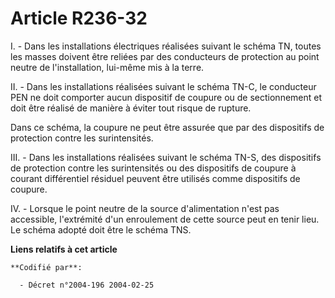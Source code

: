 # Article R236-32

I. - Dans les installations électriques réalisées suivant le schéma TN, toutes les masses doivent être reliées par des
conducteurs de protection au point neutre de l'installation, lui-même mis à la terre.

II. - Dans les installations réalisées suivant le schéma TN-C, le conducteur PEN ne doit comporter aucun dispositif de
coupure ou de sectionnement et doit être réalisé de manière à éviter tout risque de rupture.

Dans ce schéma, la coupure ne peut être assurée que par des dispositifs de protection contre les surintensités.

III. - Dans les installations réalisées suivant le schéma TN-S, des dispositifs de protection contre les surintensités ou des
dispositifs de coupure à courant différentiel résiduel peuvent être utilisés comme dispositifs de coupure.

IV. - Lorsque le point neutre de la source d'alimentation n'est pas accessible, l'extrémité d'un enroulement de cette source
peut en tenir lieu. Le schéma adopté doit être le schéma TNS.

**Liens relatifs à cet article**

	**Codifié par**:

	  - Décret n°2004-196 2004-02-25

